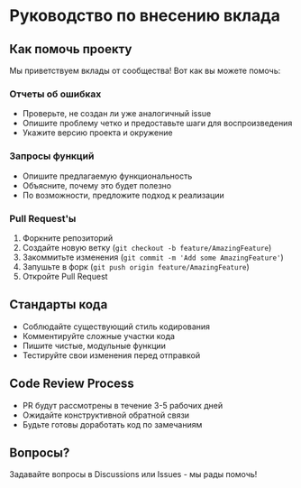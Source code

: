 # Руководство по внесению вклада

## Как помочь проекту

Мы приветствуем вклады от сообщества! Вот как вы можете помочь:

### Отчеты об ошибках
- Проверьте, не создан ли уже аналогичный issue
- Опишите проблему четко и предоставьте шаги для воспроизведения
- Укажите версию проекта и окружение

### Запросы функций
- Опишите предлагаемую функциональность
- Объясните, почему это будет полезно
- По возможности, предложите подход к реализации

### Pull Request'ы
1. Форкните репозиторий
2. Создайте новую ветку (`git checkout -b feature/AmazingFeature`)
3. Закоммитьте изменения (`git commit -m 'Add some AmazingFeature'`)
4. Запушьте в форк (`git push origin feature/AmazingFeature`)
5. Откройте Pull Request

## Стандарты кода

- Соблюдайте существующий стиль кодирования
- Комментируйте сложные участки кода
- Пишите чистые, модульные функции
- Тестируйте свои изменения перед отправкой

## Code Review Process

- PR будут рассмотрены в течение 3-5 рабочих дней
- Ожидайте конструктивной обратной связи
- Будьте готовы доработать код по замечаниям

## Вопросы?

Задавайте вопросы в Discussions или Issues - мы рады помочь!